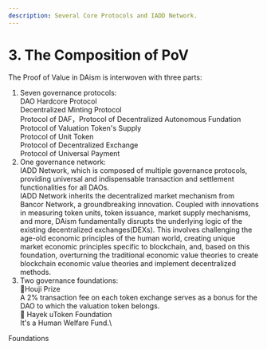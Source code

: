```yaml
---
description: Several Core Protocols and IADD Network.
---
```


# 3. The Composition of PoV

The Proof of Value in DAism is interwoven with three parts:

1. Seven governance protocols:\
   DAO Hardcore Protocol\
   Decentralized Minting Protocol\
   Protocol of DAF，Protocol of Decentralized Autonomous Fundation\
   Protocol of Valuation Token's Supply\
   Protocol of Unit Token\
   Protocol of Decentralized Exchange\
   Protocol of Universal Payment
2. One governance network:\
   IADD Network, which is composed of multiple governance protocols, providing universal and indispensable transaction and settlement functionalities for all DAOs.\
   IADD Network inherits the decentralized market mechanism from Bancor Network, a groundbreaking innovation. Coupled with innovations in measuring token units, token issuance, market supply mechanisms, and more, DAism fundamentally disrupts the underlying logic of the existing decentralized exchanges(DEXs). This involves challenging the age-old economic principles of the human world, creating unique market economic principles specific to blockchain, and, based on this foundation, overturning the traditional economic value theories to create blockchain economic value theories and implement decentralized methods.
3. Two governance foundations:\
   🌹Houji Prize\
   A 2% transaction fee on each token exchange serves as a bonus for the DAO to which the valuation token belongs.\
   💖 Hayek uToken Foundation\
   It's a Human Welfare Fund.\






Foundations
